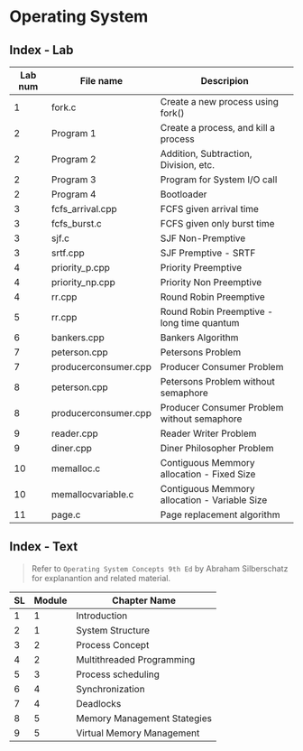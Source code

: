 # Operating System

## Index - Lab

| Lab num | File name            | Descripion                                    |
| ------- | -------------------- | --------------------------------------------- |
| 1       | fork.c               | Create a new process using fork()             |
| 2       | Program 1            | Create a process, and kill a process          |
| 2       | Program 2            | Addition, Subtraction, Division, etc.         |
| 2       | Program 3            | Program for System I/O call                   |
| 2       | Program 4            | Bootloader                                    |
| 3       | fcfs_arrival.cpp     | FCFS given arrival time                       |
| 3       | fcfs_burst.c         | FCFS given only burst time                    |
| 3       | sjf.c                | SJF Non-Premptive                             |
| 3       | srtf.cpp             | SJF Premptive - SRTF                          |
| 4       | priority_p.cpp       | Priority Preemptive                           |
| 4       | priority_np.cpp      | Priority Non Preemptive                       |
| 4       | rr.cpp               | Round Robin Preemptive                        |
| 5       | rr.cpp               | Round Robin Preemptive - long time quantum    |
| 6       | bankers.cpp          | Bankers Algorithm                             |
| 7       | peterson.cpp         | Petersons Problem                             |
| 7       | producerconsumer.cpp | Producer Consumer Problem                     |
| 8       | peterson.cpp         | Petersons Problem without semaphore           |
| 8       | producerconsumer.cpp | Producer Consumer Problem without semaphore   |
| 9       | reader.cpp           | Reader Writer Problem                         |
| 9       | diner.cpp            | Diner Philosopher Problem                     |
| 10      | memalloc.c           | Contiguous Memmory allocation - Fixed Size    |
| 10      | memallocvariable.c   | Contiguous Memmory allocation - Variable Size |
| 11      | page.c               | Page replacement algorithm                    |

## Index - Text

> Refer to `Operating System Concepts 9th Ed` by Abraham Silberschatz for explanantion and related material.

| SL  | Module | Chapter Name                |
| --- | ------ | --------------------------- |
| 1   | 1      | Introduction                |
| 2   | 1      | System Structure            |
| 3   | 2      | Process Concept             |
| 4   | 2      | Multithreaded Programming   |
| 5   | 3      | Process scheduling          |
| 6   | 4      | Synchronization             |
| 7   | 4      | Deadlocks                   |
| 8   | 5      | Memory Management Stategies |
| 9   | 5      | Virtual Memory Management   |

